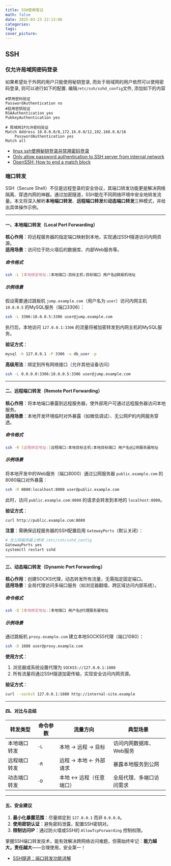 ```yaml
---
title: SSH使用笔记
math: false
date: 2025-03-23 22:13:06
categories:
tags:
cover_picture:
---
```



SSH
-----------------------------

### 仅允许局域网密码登录

如果希望处于外网的用户只能使用秘钥登录, 而处于局域网的用户依然可以使用密码登录, 则可以进行如下的配置. 编辑`/etc/ssh/sshd_config`文件, 添加如下的内容

```
#禁用密码验证
PasswordAuthentication no
#启用密钥验证
RSAAuthentication yes
PubkeyAuthentication yes

# 局域网IP允许密码验证
Match Address 10.0.0.0/8,172.16.0.0/12,192.168.0.0/16
    PasswordAuthentication yes
Match all
```


- [linux ssh使用秘钥登录并禁用密码登录](https://blog.csdn.net/qq_32506245/article/details/81355497)
- [Only allow password authentication to SSH server from internal network](https://serverfault.com/questions/406839/only-allow-password-authentication-to-ssh-server-from-internal-network)
- [OpenSSH: How to end a match block](https://unix.stackexchange.com/questions/67334/openssh-how-to-end-a-match-block)


### 端口转发

SSH（Secure Shell）不仅是远程登录的安全协议，其端口转发功能更是解决网络隔离、穿透内网的神器。通过加密隧道，SSH能在不同网络环境中安全地转发流量。本文将深入解析**本地端口转发**、**远程端口转发**和**动态端口转发**三种模式，并给出具体操作示例。

---

#### 一、本地端口转发（Local Port Forwarding）

**核心作用**：将远程服务器的指定端口映射到本地，实现通过SSH隧道访问内网资源。  
**适用场景**：访问位于防火墙后的数据库、内部Web服务等。

##### 命令格式
```bash
ssh -L [本地绑定地址:]本地端口:目标主机:目标端口 用户名@跳板机地址
```

##### 示例场景
假设需要通过跳板机 `jump.example.com`（用户名为 `user`）访问内网主机 `10.0.0.5` 的MySQL服务（端口3306）：

```bash
ssh -L 3306:10.0.0.5:3306 user@jump.example.com
```
执行后，本地访问 `127.0.0.1:3306` 的流量将被加密转发到内网主机的MySQL服务。

**验证方式**：
```bash
mysql -h 127.0.0.1 -P 3306 -u db_user -p
```

**高级用法**：绑定到所有网络接口（允许其他设备访问）
```bash
ssh -L 0.0.0.0:3306:10.0.0.5:3306 user@jump.example.com
```

---

#### 二、远程端口转发（Remote Port Forwarding）

**核心作用**：将本地端口暴露到远程服务器，使外部用户可通过远程服务器访问本地服务。  
**适用场景**：本地开发环境临时对外暴露（如微信调试）、无公网IP的内网服务穿透。

##### 命令格式
```bash
ssh -R [远程绑定地址:]远程端口:本地目标主机:本地目标端口 用户名@公网服务器地址
```

##### 示例场景
将本地开发中的Web服务（端口8000）通过公网服务器 `public.example.com` 的8080端口对外暴露：

```bash
ssh -R 8080:localhost:8000 user@public.example.com
```
此时，访问 `public.example.com:8080` 的请求会转发到本地的 `localhost:8000`。

**验证方式**：
```bash
curl http://public.example.com:8080
```

**注意**：需确保远程服务器的SSH配置启用 `GatewayPorts`（默认关闭）：
```bash
# 在公网服务器上修改 /etc/ssh/sshd_config
GatewayPorts yes
systemctl restart sshd
```

---

#### 三、动态端口转发（Dynamic Port Forwarding）

**核心作用**：创建SOCKS代理，动态转发所有流量，无需指定固定端口。  
**适用场景**：全局代理访问多端口服务（如浏览器翻墙、跨区域访问内部系统）。

##### 命令格式
```bash
ssh -D [本地绑定地址:]本地端口 用户名@代理服务器地址
```

##### 示例场景
通过跳板机 `proxy.example.com` 建立本地SOCKS5代理（端口1080）：

```bash
ssh -D 1080 user@proxy.example.com
```

**使用方式**：  
1. 浏览器或系统设置代理为 `SOCKS5://127.0.0.1:1080`
2. 所有流量将通过SSH隧道加密传输，实现安全访问内网资源。

**验证方式**：
```bash
curl --socks5 127.0.0.1:1080 http://internal-site.example
```

---

#### 四、对比与总结

| 转发类型       | 命令参数 | 流量方向                | 典型场景                   |
|----------------|----------|-------------------------|---------------------------|
| 本地端口转发   | `-L`     | 本地 → 远程 → 目标      | 访问内网数据库、Web服务    |
| 远程端口转发   | `-R`     | 远程 → 本地 ← 外部请求  | 暴露本地服务到公网         |
| 动态端口转发   | `-D`     | 本地 ↔ 远程（任意端口） | 全局代理、多端口访问需求   |

---

#### 五、安全建议

1. **最小化暴露范围**：尽量绑定到 `127.0.0.1` 而非 `0.0.0.0`。
2. **使用密钥认证**：避免密码泄露，配置SSH密钥对。
3. **限制访问IP**：通过防火墙或SSH的 `AllowTcpForwarding` 控制权限。

掌握SSH端口转发技术，能有效解决跨网络访问难题，但需始终牢记：**能力越大，责任越大**——合理使用，安全第一！


- [SSH隧道：端口转发功能详解 ](https://www.cnblogs.com/f-ck-need-u/p/10482832.html)
